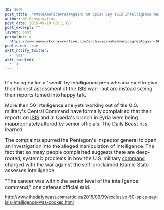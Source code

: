 ```yaml
---
ID: 3699
post_title: '#MakeAmericaGreatAgain: 50 Spies Say ISIS Intelligence Was Cooked #GJM #tcot'
author: NY Conservative
post_date: 2015-09-10 00:11:08
post_excerpt: ""
layout: post
permalink: >
  https://www.newyorkconservative.com/archives/makeamericagreatagain-50-spies-say-isis-intelligence-was-cooked-gjm-tcot/
published: true
aktt_notify_twitter:
  - 'yes'
aktt_tweeted:
  - "1"
---
```

<p><img src="http://www.newyorkconservative.com/wp-content/uploads/2015/09/091015_0410_MakeAmerica1.jpg" alt=""/>
	</p><p><span style="font-size:12pt">It's being called a 'revolt' by intelligence pros who are paid to give their honest assessment of the ISIS war—but are instead seeing their reports turned into happy talk.
</span></p><p><span style="font-size:12pt">More than 50 intelligence analysts working out of the U.S. military's Central Command have formally complained that their reports on <a href="http://www.thedailybeast.com/features/isis.html">ISIS</a> and al Qaeda's branch in Syria were being inappropriately altered by senior officials, The Daily Beast has learned.
</span></p><p><span style="font-size:12pt">The complaints spurred the Pentagon's inspector general to open an investigation into the alleged manipulation of intelligence. The fact that so many people complained suggests there are deep-rooted, systemic problems in how the U.S. military <a href="http://www.thedailybeast.com/articles/2015/06/17/the-war-on-isis-is-a-drone-war.html">command</a> charged with the war against the self-proclaimed Islamic State assesses intelligence.
</span></p><p><span style="font-size:12pt">"The cancer was within the senior level of the intelligence command," one defense official said.
</span></p><p><a href="http://www.thedailybeast.com/articles/2015/09/09/exclusive-50-spies-say-isis-intelligence-was-cooked.html">http://www.thedailybeast.com/articles/2015/09/09/exclusive-50-spies-say-isis-intelligence-was-cooked.html</a>
	</p>